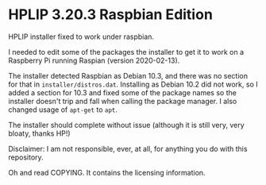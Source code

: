 # HPLIP 3.20.3 Raspbian Edition

HPLIP installer fixed to work under raspbian.

I needed to edit some of the packages the installer to get it to work on a Raspberry Pi running Raspian (version 2020-02-13). 

The installer detected Raspbian as Debian 10.3, and there was no section for that in `installer/distros.dat`. Installing as Debian 10.2 did not work, so I added a section for 10.3 and fixed some of the package names so the installer doesn't trip and fall when calling the package manager. I also changed usage of `apt-get` to `apt`.

The installer should complete without issue (although it is still very, very bloaty, thanks HP!)

Disclaimer: I am not responsible, ever, at all, for anything you do with this repository. 

Oh and read COPYING. It contains the licensing information.